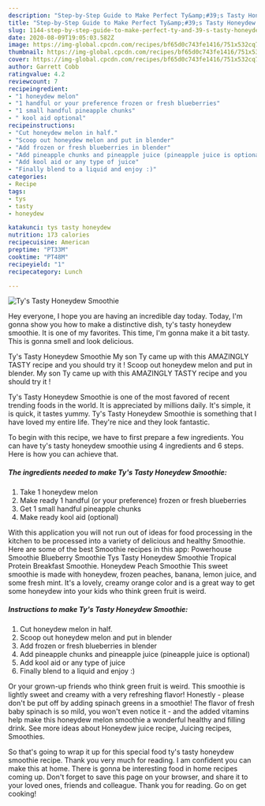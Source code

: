 ```yaml
---
description: "Step-by-Step Guide to Make Perfect Ty&amp;#39;s Tasty Honeydew Smoothie"
title: "Step-by-Step Guide to Make Perfect Ty&amp;#39;s Tasty Honeydew Smoothie"
slug: 1144-step-by-step-guide-to-make-perfect-ty-and-39-s-tasty-honeydew-smoothie
date: 2020-08-09T19:05:03.582Z
image: https://img-global.cpcdn.com/recipes/bf65d0c743fe1416/751x532cq70/tys-tasty-honeydew-smoothie-recipe-main-photo.jpg
thumbnail: https://img-global.cpcdn.com/recipes/bf65d0c743fe1416/751x532cq70/tys-tasty-honeydew-smoothie-recipe-main-photo.jpg
cover: https://img-global.cpcdn.com/recipes/bf65d0c743fe1416/751x532cq70/tys-tasty-honeydew-smoothie-recipe-main-photo.jpg
author: Garrett Cobb
ratingvalue: 4.2
reviewcount: 7
recipeingredient:
- "1 honeydew melon"
- "1 handful or your preference frozen or fresh blueberries"
- "1 small handful pineapple chunks"
- " kool aid optional"
recipeinstructions:
- "Cut honeydew melon in half."
- "Scoop out honeydew melon and put in blender"
- "Add frozen or fresh blueberries in blender"
- "Add pineapple chunks and pineapple juice (pineapple juice is optional)"
- "Add kool aid or any type of juice"
- "Finally blend to a liquid and enjoy :)"
categories:
- Recipe
tags:
- tys
- tasty
- honeydew

katakunci: tys tasty honeydew 
nutrition: 173 calories
recipecuisine: American
preptime: "PT33M"
cooktime: "PT48M"
recipeyield: "1"
recipecategory: Lunch

---
```



![Ty&#39;s Tasty Honeydew Smoothie](https://img-global.cpcdn.com/recipes/bf65d0c743fe1416/751x532cq70/tys-tasty-honeydew-smoothie-recipe-main-photo.jpg)

Hey everyone, I hope you are having an incredible day today. Today, I'm gonna show you how to make a distinctive dish, ty&#39;s tasty honeydew smoothie. It is one of my favorites. This time, I'm gonna make it a bit tasty. This is gonna smell and look delicious.

Ty&#39;s Tasty Honeydew Smoothie My son Ty came up with this AMAZINGLY TASTY recipe and you should try it ! Scoop out honeydew melon and put in blender. My son Ty came up with this AMAZINGLY TASTY recipe and you should try it !

Ty&#39;s Tasty Honeydew Smoothie is one of the most favored of recent trending foods in the world. It is appreciated by millions daily. It's simple, it is quick, it tastes yummy. Ty&#39;s Tasty Honeydew Smoothie is something that I have loved my entire life. They're nice and they look fantastic.


To begin with this recipe, we have to first prepare a few ingredients. You can have ty&#39;s tasty honeydew smoothie using 4 ingredients and 6 steps. Here is how you can achieve that.

<!--inarticleads1-->

##### The ingredients needed to make Ty&#39;s Tasty Honeydew Smoothie:

1. Take 1 honeydew melon
1. Make ready 1 handful (or your preference) frozen or fresh blueberries
1. Get 1 small handful pineapple chunks
1. Make ready  kool aid (optional)


With this application you will not run out of ideas for food processing in the kitchen to be processed into a variety of delicious and healthy Smoothie. Here are some of the best Smoothie recipes in this app: Powerhouse Smoothie Blueberry Smoothie Tys Tasty Honeydew Smoothie Tropical Protein Breakfast Smoothie. Honeydew Peach Smoothie This sweet smoothie is made with honeydew, frozen peaches, banana, lemon juice, and some fresh mint. It&#39;s a lovely, creamy orange color and is a great way to get some honeydew into your kids who think green fruit is weird. 

<!--inarticleads2-->

##### Instructions to make Ty&#39;s Tasty Honeydew Smoothie:

1. Cut honeydew melon in half.
1. Scoop out honeydew melon and put in blender
1. Add frozen or fresh blueberries in blender
1. Add pineapple chunks and pineapple juice (pineapple juice is optional)
1. Add kool aid or any type of juice
1. Finally blend to a liquid and enjoy :)


Or your grown-up friends who think green fruit is weird. This smoothie is lightly sweet and creamy with a very refreshing flavor! Honestly - please don&#39;t be put off by adding spinach greens in a smoothie! The flavor of fresh baby spinach is so mild, you won&#39;t even notice it - and the added vitamins help make this honeydew melon smoothie a wonderful healthy and filling drink. See more ideas about Honeydew juice recipe, Juicing recipes, Smoothies. 

So that's going to wrap it up for this special food ty&#39;s tasty honeydew smoothie recipe. Thank you very much for reading. I am confident you can make this at home. There is gonna be interesting food in home recipes coming up. Don't forget to save this page on your browser, and share it to your loved ones, friends and colleague. Thank you for reading. Go on get cooking!
